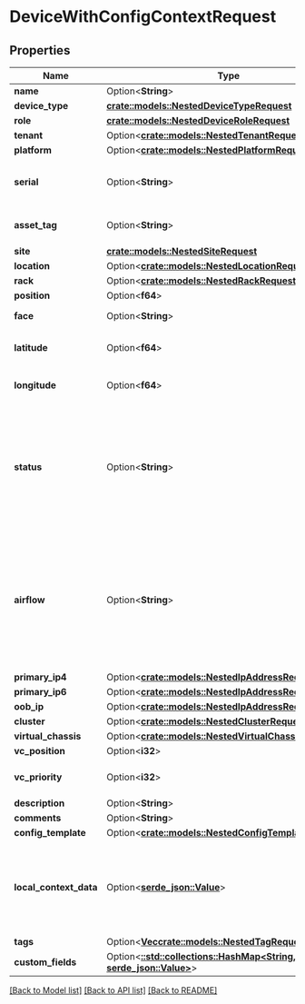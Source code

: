 # DeviceWithConfigContextRequest

## Properties

Name | Type | Description | Notes
------------ | ------------- | ------------- | -------------
**name** | Option<**String**> |  | [optional]
**device_type** | [**crate::models::NestedDeviceTypeRequest**](NestedDeviceTypeRequest.md) |  | 
**role** | [**crate::models::NestedDeviceRoleRequest**](NestedDeviceRoleRequest.md) |  | 
**tenant** | Option<[**crate::models::NestedTenantRequest**](NestedTenantRequest.md)> |  | [optional]
**platform** | Option<[**crate::models::NestedPlatformRequest**](NestedPlatformRequest.md)> |  | [optional]
**serial** | Option<**String**> | Chassis serial number, assigned by the manufacturer | [optional]
**asset_tag** | Option<**String**> | A unique tag used to identify this device | [optional]
**site** | [**crate::models::NestedSiteRequest**](NestedSiteRequest.md) |  | 
**location** | Option<[**crate::models::NestedLocationRequest**](NestedLocationRequest.md)> |  | [optional]
**rack** | Option<[**crate::models::NestedRackRequest**](NestedRackRequest.md)> |  | [optional]
**position** | Option<**f64**> |  | [optional]
**face** | Option<**String**> | * `front` - Front * `rear` - Rear | [optional]
**latitude** | Option<**f64**> | GPS coordinate in decimal format (xx.yyyyyy) | [optional]
**longitude** | Option<**f64**> | GPS coordinate in decimal format (xx.yyyyyy) | [optional]
**status** | Option<**String**> | * `offline` - Offline * `active` - Active * `planned` - Planned * `staged` - Staged * `failed` - Failed * `inventory` - Inventory * `decommissioning` - Decommissioning | [optional]
**airflow** | Option<**String**> | * `front-to-rear` - Front to rear * `rear-to-front` - Rear to front * `left-to-right` - Left to right * `right-to-left` - Right to left * `side-to-rear` - Side to rear * `passive` - Passive * `mixed` - Mixed | [optional]
**primary_ip4** | Option<[**crate::models::NestedIpAddressRequest**](NestedIPAddressRequest.md)> |  | [optional]
**primary_ip6** | Option<[**crate::models::NestedIpAddressRequest**](NestedIPAddressRequest.md)> |  | [optional]
**oob_ip** | Option<[**crate::models::NestedIpAddressRequest**](NestedIPAddressRequest.md)> |  | [optional]
**cluster** | Option<[**crate::models::NestedClusterRequest**](NestedClusterRequest.md)> |  | [optional]
**virtual_chassis** | Option<[**crate::models::NestedVirtualChassisRequest**](NestedVirtualChassisRequest.md)> |  | [optional]
**vc_position** | Option<**i32**> |  | [optional]
**vc_priority** | Option<**i32**> | Virtual chassis master election priority | [optional]
**description** | Option<**String**> |  | [optional]
**comments** | Option<**String**> |  | [optional]
**config_template** | Option<[**crate::models::NestedConfigTemplateRequest**](NestedConfigTemplateRequest.md)> |  | [optional]
**local_context_data** | Option<[**serde_json::Value**](.md)> | Local config context data takes precedence over source contexts in the final rendered config context | [optional]
**tags** | Option<[**Vec<crate::models::NestedTagRequest>**](NestedTagRequest.md)> |  | [optional]
**custom_fields** | Option<[**::std::collections::HashMap<String, serde_json::Value>**](serde_json::Value.md)> |  | [optional]

[[Back to Model list]](../README.md#documentation-for-models) [[Back to API list]](../README.md#documentation-for-api-endpoints) [[Back to README]](../README.md)


